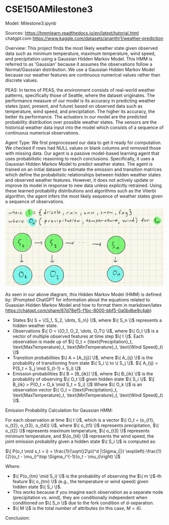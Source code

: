 # CSE150AMilestone3

Model: Milestone3.ipynb

Sources: 
https://hmmlearn.readthedocs.io/en/latest/tutorial.html
chatgpt.com
https://www.kaggle.com/datasets/ananthr1/weather-prediction

Overview: This project finds the most likely weather state given observed data such as minimum temperature, maximum temperature, wind speed, and precipitation using a Gaussian Hidden Markov Model. This HMM is referred to as 'Gaussian' because it assumes the observations follow a Normal/Gaussian distribution. We use a Gaussian Hidden Markov Model because our weather features are continuous numerical values rather than discrete values.

PEAS: In terms of PEAS, the environment consists of real-world weather patterns, specifically those of Seattle, where the dataset originates. The performance measure of our model is its accuracy in predicting weather states (past, present, and future) based on observed data such as temperature, wind speed, and precipitation. The higher its accuracy, the better its performance. The actuators in our model are the predicted probability distribution over possible weather states. The sensors are the historical weather data input into the model which consists of a sequence of continuous numerical observations.

Agent Type: We first preprocessed our data to get it ready for computation. We checked if rows had NULL values or blank columns and removed those with missing data. Our agent is a passive model-based learning agent that uses probabilistic reasoning to reach conclusions. Specifically, it uses a Gaussian Hidden Markov Model to predict weather states. The agent is trained on an initial dataset to estimate the emission and transition matrices which define the probabilistic relationships between hidden weather states and observed weather features. However, it does not actively update or improve its model in response to new data unless explicitly retrained. Using these learned probability distributions and algorithms such as the Viterbi algorithm, the agent infers the most likely sequence of weather states given a sequence of observations.


![alt text](weatherHMM.jpg)


As seen in our above diagram, this Hidden Markov Model (HMM) is defined by:
(Prompted ChatGPT for information about the equations related to Guassian Hidden Markov Model and how to format them in markdown/latex https://chatgpt.com/share/67d78ef5-f1bc-8000-bbf5-0a0bdbe9c4ab)
- States $\( S = \{S_1, S_2, \dots, S_n\} \)$, where $\( S_n \)$ represents a hidden weather state.
- Observations $\( O = \{O_1, O_2, \dots, O_T\} \)$, where $\( O_t \)$ is a vector of multiple observed features at time step $\( t \)$. Each observation is made up of 
  $\[
  O_t = (\text{Precipitation}_t, \text{MaxTemperature}_t, \text{MinTemperature}_t, \text{Wind Speed}_t)
  \]$
- Transition probabilities $\( A = [A_{ij}] \)$, where $\( A_{ij} \)$ is the probability of transitioning from state $\( S_i \) to \( S_j \)$.
  $\[
  A_{ij} = P(S_t = S_j \mid S_{t-1} = S_i)
  \]$
- Emission probabilities $\( B = [B_{ik}] \)$, where $\( B_{ik} \)$ is the probability of observing $\( O_t \)$ given hidden state $\( S_i \)$.
  $\[
  B_{ik} = P(O_t = O_k \mid S_t = S_i)
  \]$
  Where $\( O_k \)$ is an observation vector $\( O_t = (\text{Precipitation}_t, \text{MaxTemperature}_t, \text{MinTemperature}_t, \text{Wind Speed}_t) \)$.

Emission Probability Calculation for Gaussian HMM:

For each observation at time $\( t \)$, which is a vector $\( O_t = (o_{t1}, o_{t2}, o_{t3}, o_{t4}) \)$, where $\( o_{t1} \)$ represents precipitation, $\( o_{t2} \)$ represents maximum temperature, $\( o_{t3} \)$ represents minimum temperature, and $\(o_{t4} \)$ represents the wind speed, the joint emission probability given a hidden state $\( S_i \)$ is computed as:

$\[
P(o_t \mid s_t = i) = \frac{1}{\sqrt{(2\pi)^d |\Sigma_i|}} \exp\left(-\frac{1}{2}(o_t - \mu_i)^\top \Sigma_i^{-1}(o_t - \mu_i)\right)
\]$

Where:
- $\( P(o_{tm} \mid S_i) \)$ is the probability of observing the $\( m \)$-th feature $\( o_{tm} \)$ (e.g., the temperature or wind speed) given hidden state $\( S_i \)$.
- This works because if you imagine each observation as a separate node (precipitation vs. wind), they are conditionally independent when conditioned on $\( S_n \)$ due to the fork condition of d-separation.
- $\( M \)$ is the total number of attributes (in this case, $M = 4$).


Conclusion:

